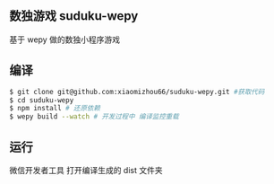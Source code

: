 ## 数独游戏 suduku-wepy

基于 wepy 做的数独小程序游戏

## 编译

```BASH
$ git clone git@github.com:xiaomizhou66/suduku-wepy.git #获取代码
$ cd suduku-wepy
$ npm install # 还原依赖
$ wepy build --watch # 开发过程中 编译监控重载
```

## 运行

微信开发者工具 打开编译生成的 dist 文件夹